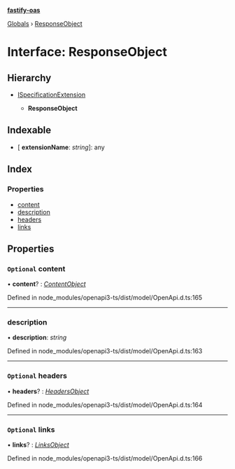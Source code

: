 **[fastify-oas](../README.md)**

[Globals](../README.md) › [ResponseObject](responseobject.md)

# Interface: ResponseObject

## Hierarchy

* [ISpecificationExtension](ispecificationextension.md)

  * **ResponseObject**

## Indexable

* \[ **extensionName**: *string*\]: any

## Index

### Properties

* [content](responseobject.md#optional-content)
* [description](responseobject.md#description)
* [headers](responseobject.md#optional-headers)
* [links](responseobject.md#optional-links)

## Properties

### `Optional` content

• **content**? : *[ContentObject](contentobject.md)*

Defined in node_modules/openapi3-ts/dist/model/OpenApi.d.ts:165

___

###  description

• **description**: *string*

Defined in node_modules/openapi3-ts/dist/model/OpenApi.d.ts:163

___

### `Optional` headers

• **headers**? : *[HeadersObject](headersobject.md)*

Defined in node_modules/openapi3-ts/dist/model/OpenApi.d.ts:164

___

### `Optional` links

• **links**? : *[LinksObject](linksobject.md)*

Defined in node_modules/openapi3-ts/dist/model/OpenApi.d.ts:166